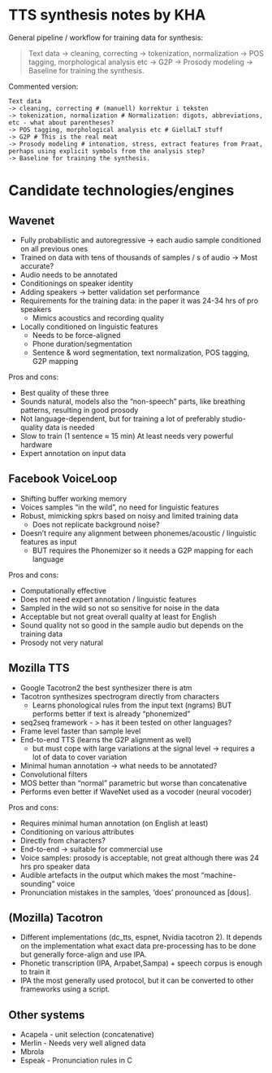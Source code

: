 # TTS synthesis notes by KHA

General pipeline / workflow for training data for synthesis:

> Text data -> cleaning, correcting -> tokenization, normalization -> POS tagging, morphological analysis etc -> G2P -> Prosody modeling -> Baseline for training the synthesis.

Commented version:

```
Text data
-> cleaning, correcting # (manuell) korrektur i teksten
-> tokenization, normalization # Normalization: digots, abbreviations, etc - what about parentheses?
-> POS tagging, morphological analysis etc # GiellaLT stuff
-> G2P # This is the real meat
-> Prosody modeling # intonation, stress, extract features from Praat, perhaps using explicit symbols from the analysis step?
-> Baseline for training the synthesis.
```

# Candidate technologies/engines

## Wavenet

- Fully probabilistic and autoregressive -> each audio sample conditioned on all previous ones
- Trained on data with tens of thousands of samples / s of audio -> Most accurate?
- Audio needs to be annotated
- Conditionings on speaker identity
- Adding speakers -> better validation set performance
- Requirements for the training data: in the paper it was 24-34 hrs of pro speakers
    - Mimics acoustics and recording quality
- Locally conditioned on linguistic features
    - Needs to be force-aligned
    - Phone duration/segmentation
    - Sentence & word segmentation, text normalization, POS tagging, G2P mapping

Pros and cons:
- Best quality of these three
- Sounds natural, models also the “non-speech” parts, like breathing patterns, resulting in good prosody
- Not language-dependent, but for training a lot of preferably studio-quality data is needed
- Slow to train (1 sentence ≈ 15 min) At least needs very powerful hardware
- Expert annotation on input data 

## Facebook VoiceLoop

- Shifting buffer working memory
- Voices samples “in the wild”, no need for linguistic features
- Robust, mimicking spkrs based on noisy and limited training data
    - Does not replicate background noise?
- Doesn’t require any alignment between phonemes/acoustic / linguistic features as input
    - BUT requires the Phonemizer so it needs a G2P mapping for each language


Pros and cons:
- Computationally effective
- Does not need expert annotation / linguistic features
- Sampled in the wild so not so sensitive for noise in the data
- Acceptable but not great overall quality at least for English
- Sound quality not so good in the sample audio but depends on the training data
- Prosody not very natural

## Mozilla TTS

- Google Tacotron2 the best synthesizer there is atm
- Tacotron synthesizes spectrogram directly from characters
    - Learns phonological rules from the input text (ngrams) BUT performs better if text is already “phonemized”
- seq2seq framework - > has it been tested on other languages?
- Frame level faster than sample level
- End-to-end TTS (learns the G2P alignment as well)
    - but must cope with large variations at the signal level -> requires a lot of data to cover variation
- Minimal human annotation -> what needs to be annotated?
- Convolutional filters
- MOS better than “normal” parametric but worse than concatenative
- Performs even better if WaveNet used as a vocoder (neural vocoder)

Pros and cons:

- Requires minimal human annotation (on English at least)
- Conditioning on various attributes
- Directly from characters?
- End-to-end -> suitable for commercial use
- Voice samples: prosody is acceptable, not great although there was 24 hrs pro speaker data
- Audible artefacts in the output which makes the most “machine-sounding” voice
- Pronunciation mistakes in the samples, ‘does’ pronounced as [dous].


## (Mozilla) Tacotron

- Different implementations (dc_tts, espnet, Nvidia tacotron 2). It depends on the implementation what exact data pre-processing has to be done but generally force-align and use IPA.
- Phonetic transcription (IPA, Arpabet,Sampa) + speech corpus is enough to train it
- IPA the most generally used protocol, but it can be converted to other frameworks using a script.


## Other systems

- Acapela - unit selection (concatenative)
- Merlin - Needs very well aligned data
- Mbrola
- Espeak - Pronunciation rules in C

